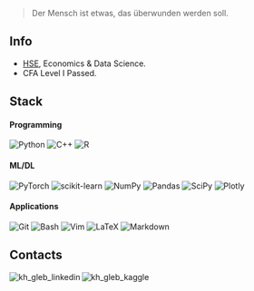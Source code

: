 > Der Mensch ist etwas, das überwunden werden soll.

## Info
* [HSE](https://www.hse.ru/en/), Economics & Data Science. 
* CFA Level I Passed.

## Stack
#### Programming
![Python](https://img.shields.io/badge/Python-3776AB?style=flat-square&logo=python&logoColor=white)
![C++](https://img.shields.io/badge/C%2B%2B-00599C?style=flat-square&logo=c%2B%2B&logoColor=white)
![R](https://img.shields.io/badge/-276DC3?style=flat-square&logo=r&logoColor=white)

#### ML/DL
![PyTorch](https://img.shields.io/badge/PyTorch-%23EE4C2C.svg?style=flat-square&logo=PyTorch&logoColor=white)
![scikit-learn](https://img.shields.io/badge/Scikit--Learn-%23F7931E.svg?style=flat-square&logo=scikit-learn&logoColor=white)
![NumPy](https://img.shields.io/badge/NumPy-%23013243.svg?style=flat-square&logo=numpy&logoColor=white)
![Pandas](https://img.shields.io/badge/Pandas-%23150458.svg?style=flat-square&logo=pandas&logoColor=white)
![SciPy](https://img.shields.io/badge/SciPy-%230C55A5.svg?style=flat-square&logo=scipy&logoColor=%white)
![Plotly](https://img.shields.io/badge/Plotly-%233F4F75.svg?style=flat-square&logo=plotly&logoColor=white)

#### Applications
![Git](https://img.shields.io/badge/Git-%23F05033.svg?style=flat-square&logo=git&logoColor=white)
![Bash](https://img.shields.io/badge/Bash-121011?style=flat-square&logo=gnu-bash&logoColor=white)
![Vim](https://img.shields.io/badge/-Vim-019733?logoColor=white&style=flat-square&logo=vim)
![LaTeX](https://img.shields.io/badge/LaTeX-%23008080.svg?style=flat-square&logo=latex&logoColor=white)
![Markdown](https://img.shields.io/badge/Markdown-%23000000.svg?style=flat-square&logo=markdown&logoColor=white)

## Contacts
<p align = "left">
  <a href="https://www.linkedin.com/in/khaykingleb">
      <img align="left" alt="kh_gleb_linkedin" src="https://img.shields.io/badge/LinkedIn-%230077B5.svg?style=flat-square&logo=linkedin&logoColor=white"/>
  </a>
  <a href="https://www.kaggle.com/glebkhaykin">
      <img align="left"  alt="kh_gleb_kaggle" src="https://img.shields.io/badge/Kaggle-20BEFF?style=flat-square&logo=Kaggle&logoColor=white"/>
  </a>
</p> 
